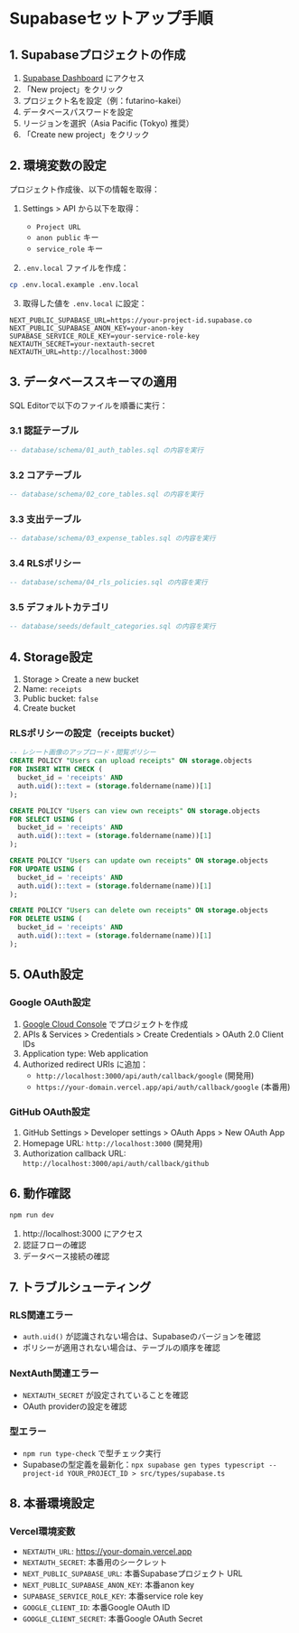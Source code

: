 # Supabaseセットアップ手順

## 1. Supabaseプロジェクトの作成

1. [Supabase Dashboard](https://supabase.com/dashboard) にアクセス
2. 「New project」をクリック
3. プロジェクト名を設定（例：futarino-kakei）
4. データベースパスワードを設定
5. リージョンを選択（Asia Pacific (Tokyo) 推奨）
6. 「Create new project」をクリック

## 2. 環境変数の設定

プロジェクト作成後、以下の情報を取得：

1. Settings > API から以下を取得：
   - `Project URL`
   - `anon public` キー
   - `service_role` キー

2. `.env.local` ファイルを作成：

```bash
cp .env.local.example .env.local
```

3. 取得した値を `.env.local` に設定：

```env
NEXT_PUBLIC_SUPABASE_URL=https://your-project-id.supabase.co
NEXT_PUBLIC_SUPABASE_ANON_KEY=your-anon-key
SUPABASE_SERVICE_ROLE_KEY=your-service-role-key
NEXTAUTH_SECRET=your-nextauth-secret
NEXTAUTH_URL=http://localhost:3000
```

## 3. データベーススキーマの適用

SQL Editorで以下のファイルを順番に実行：

### 3.1 認証テーブル

```sql
-- database/schema/01_auth_tables.sql の内容を実行
```

### 3.2 コアテーブル

```sql
-- database/schema/02_core_tables.sql の内容を実行
```

### 3.3 支出テーブル

```sql
-- database/schema/03_expense_tables.sql の内容を実行
```

### 3.4 RLSポリシー

```sql
-- database/schema/04_rls_policies.sql の内容を実行
```

### 3.5 デフォルトカテゴリ

```sql
-- database/seeds/default_categories.sql の内容を実行
```

## 4. Storage設定

1. Storage > Create a new bucket
2. Name: `receipts`
3. Public bucket: `false`
4. Create bucket

### RLSポリシーの設定（receipts bucket）

```sql
-- レシート画像のアップロード・閲覧ポリシー
CREATE POLICY "Users can upload receipts" ON storage.objects
FOR INSERT WITH CHECK (
  bucket_id = 'receipts' AND
  auth.uid()::text = (storage.foldername(name))[1]
);

CREATE POLICY "Users can view own receipts" ON storage.objects
FOR SELECT USING (
  bucket_id = 'receipts' AND
  auth.uid()::text = (storage.foldername(name))[1]
);

CREATE POLICY "Users can update own receipts" ON storage.objects
FOR UPDATE USING (
  bucket_id = 'receipts' AND
  auth.uid()::text = (storage.foldername(name))[1]
);

CREATE POLICY "Users can delete own receipts" ON storage.objects
FOR DELETE USING (
  bucket_id = 'receipts' AND
  auth.uid()::text = (storage.foldername(name))[1]
);
```

## 5. OAuth設定

### Google OAuth設定

1. [Google Cloud Console](https://console.cloud.google.com/) でプロジェクトを作成
2. APIs & Services > Credentials > Create Credentials > OAuth 2.0 Client IDs
3. Application type: Web application
4. Authorized redirect URIs に追加：
   - `http://localhost:3000/api/auth/callback/google` (開発用)
   - `https://your-domain.vercel.app/api/auth/callback/google` (本番用)

### GitHub OAuth設定

1. GitHub Settings > Developer settings > OAuth Apps > New OAuth App
2. Homepage URL: `http://localhost:3000` (開発用)
3. Authorization callback URL: `http://localhost:3000/api/auth/callback/github`

## 6. 動作確認

```bash
npm run dev
```

1. http://localhost:3000 にアクセス
2. 認証フローの確認
3. データベース接続の確認

## 7. トラブルシューティング

### RLS関連エラー

- `auth.uid()` が認識されない場合は、Supabaseのバージョンを確認
- ポリシーが適用されない場合は、テーブルの順序を確認

### NextAuth関連エラー

- `NEXTAUTH_SECRET` が設定されていることを確認
- OAuth providerの設定を確認

### 型エラー

- `npm run type-check` で型チェック実行
- Supabaseの型定義を最新化：`npx supabase gen types typescript --project-id YOUR_PROJECT_ID > src/types/supabase.ts`

## 8. 本番環境設定

### Vercel環境変数

- `NEXTAUTH_URL`: https://your-domain.vercel.app
- `NEXTAUTH_SECRET`: 本番用のシークレット
- `NEXT_PUBLIC_SUPABASE_URL`: 本番Supabaseプロジェクト URL
- `NEXT_PUBLIC_SUPABASE_ANON_KEY`: 本番anon key
- `SUPABASE_SERVICE_ROLE_KEY`: 本番service role key
- `GOOGLE_CLIENT_ID`: 本番Google OAuth ID
- `GOOGLE_CLIENT_SECRET`: 本番Google OAuth Secret
